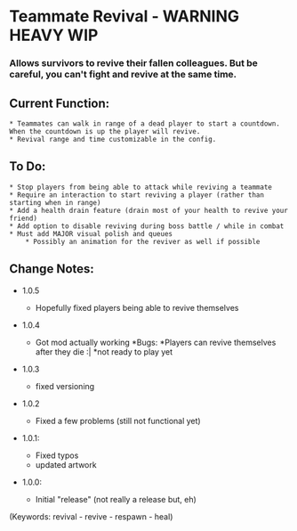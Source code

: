 # Teammate Revival - WARNING HEAVY WIP

### Allows survivors to revive their fallen colleagues. But be careful, you can't fight and revive at the same time. 


## Current Function:
    * Teammates can walk in range of a dead player to start a countdown. When the countdown is up the player will revive.
    * Revival range and time customizable in the config.

## To Do:
    * Stop players from being able to attack while reviving a teammate
    * Require an interaction to start reviving a player (rather than starting when in range)
    * Add a health drain feature (drain most of your health to revive your friend)
    * Add option to disable reviving during boss battle / while in combat
    * Must add MAJOR visual polish and queues
        * Possibly an animation for the reviver as well if possible


## Change Notes:

* 1.0.5
    * Hopefully fixed players being able to revive themselves

* 1.0.4
    * Got mod actually working
    *Bugs:
        *Players can revive themselves after they die :|
        *not ready to play yet

* 1.0.3
    * fixed versioning

* 1.0.2
    * Fixed a few problems (still not functional yet)

* 1.0.1:
    * Fixed typos
    * updated artwork

* 1.0.0:
    * Initial "release" (not really a release but, eh)


(Keywords: revival - revive - respawn - heal)
